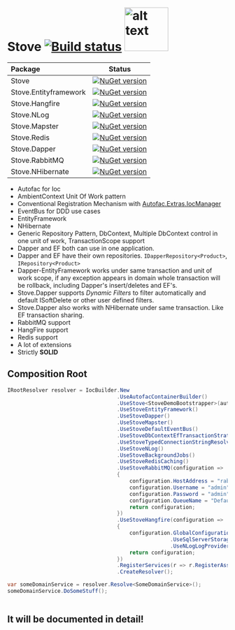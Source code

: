 

#   Stove [![Build status](https://ci.appveyor.com/api/projects/status/wv4049ey7666vrq4?svg=true)](https://ci.appveyor.com/project/osoykan/stove-jo52k) <img src="https://raw.githubusercontent.com/osoykan/Stove/master/stove.png" alt="alt text" width="100" height="100">  


 
 


|Package|Status|
|:------|:-----:|
|Stove|[![NuGet version](https://badge.fury.io/nu/Stove.svg)](https://badge.fury.io/nu/Stove)|
|Stove.Entityframework|[![NuGet version](https://badge.fury.io/nu/Stove.EntityFramework.svg)](https://badge.fury.io/nu/Stove.EntityFramework)|
|Stove.Hangfire|[![NuGet version](https://badge.fury.io/nu/Stove.Hangfire.svg)](https://badge.fury.io/nu/Stove.Hangfire)|
|Stove.NLog|[![NuGet version](https://badge.fury.io/nu/Stove.NLog.svg)](https://badge.fury.io/nu/Stove.NLog)|
|Stove.Mapster|[![NuGet version](https://badge.fury.io/nu/Stove.Mapster.svg)](https://badge.fury.io/nu/Stove.Mapster)|
|Stove.Redis|[![NuGet version](https://badge.fury.io/nu/Stove.Redis.svg)](https://badge.fury.io/nu/Stove.Redis)|
|Stove.Dapper|[![NuGet version](https://badge.fury.io/nu/Stove.Dapper.svg)](https://badge.fury.io/nu/Stove.Dapper)|
|Stove.RabbitMQ|[![NuGet version](https://badge.fury.io/nu/Stove.RabbitMQ.svg)](https://badge.fury.io/nu/Stove.RabbitMQ)|
|Stove.NHibernate|[![NuGet version](https://badge.fury.io/nu/Stove.NHibernate.svg)](https://badge.fury.io/nu/Stove.NHibernate)|

* Autofac for Ioc
* AmbientContext Unit Of Work pattern
* Conventional Registration Mechanism with [Autofac.Extras.IocManager](https://github.com/osoykan/Autofac.Extras.IocManager) 
* EventBus for DDD use cases
* EntityFramework
* NHibernate
* Generic Repository Pattern, DbContext, Multiple DbContext control in one unit of work, TransactionScope support
* Dapper and EF both can use in one application.
* Dapper and EF have their own repositories. `IDapperRepository<Product>`, `IRepository<Product>`
* Dapper-EntityFramework works under same transaction and unit of work scope, if any exception appears in domain whole transaction will be rollback, including Dapper's insert/deletes and EF's.
* Stove.Dapper supports *Dynamic Filters* to filter automatically and default ISoftDelete or other user defined filters.
* Stove.Dapper also works with NHibernate under same transaction. Like EF transaction sharing.
* RabbitMQ support
* HangFire support
* Redis support
* A lot of extensions
* Strictly **SOLID**

## Composition Root
```csharp
IRootResolver resolver = IocBuilder.New
                                   .UseAutofacContainerBuilder()
                                   .UseStove<StoveDemoBootstrapper>(autoUnitOfWorkInterceptionEnabled: true)
                                   .UseStoveEntityFramework()
                                   .UseStoveDapper()
                                   .UseStoveMapster()
                                   .UseStoveDefaultEventBus()
                                   .UseStoveDbContextEfTransactionStrategy()
                                   .UseStoveTypedConnectionStringResolver()
                                   .UseStoveNLog()
                                   .UseStoveBackgroundJobs()
                                   .UseStoveRedisCaching()
                                   .UseStoveRabbitMQ(configuration =>
                                   {
                                       configuration.HostAddress = "rabbitmq://localhost/";
                                       configuration.Username = "admin";
                                       configuration.Password = "admin";
                                       configuration.QueueName = "Default";
                                       return configuration;
                                   })
                                   .UseStoveHangfire(configuration =>
                                   {
                                       configuration.GlobalConfiguration
                                                    .UseSqlServerStorage("Default")
                                                    .UseNLogLogProvider();
                                       return configuration;
                                   })
                                   .RegisterServices(r => r.RegisterAssemblyByConvention(Assembly.GetExecutingAssembly()))
                                   .CreateResolver();

var someDomainService = resolver.Resolve<SomeDomainService>();
someDomainService.DoSomeStuff();
 
```

## It will be documented in detail!

